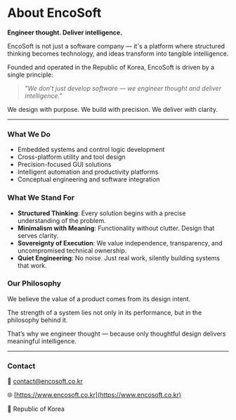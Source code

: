 # About EncoSoft

**Engineer thought. Deliver intelligence.**

EncoSoft is not just a software company — it's a platform where structured thinking becomes technology, and ideas transform into tangible intelligence.

Founded and operated in the Republic of Korea, EncoSoft is driven by a single principle:

> *"We don’t just develop software — we engineer thought and deliver intelligence."*

We design with purpose.
We build with precision.
We deliver with clarity.

---

### What We Do

* Embedded systems and control logic development
* Cross-platform utility and tool design
* Precision-focused GUI solutions
* Intelligent automation and productivity platforms
* Conceptual engineering and software integration

### What We Stand For

* **Structured Thinking**: Every solution begins with a precise understanding of the problem.
* **Minimalism with Meaning**: Functionality without clutter. Design that serves clarity.
* **Sovereignty of Execution**: We value independence, transparency, and uncompromised technical ownership.
* **Quiet Engineering**: No noise. Just real work, silently building systems that work.

### Our Philosophy

We believe the value of a product comes from its design intent.

The strength of a system lies not only in its performance, but in the philosophy behind it.

That’s why we engineer thought — because only thoughtful design delivers meaningful intelligence.

---

### Contact

📩 [contact@encosoft.co.kr](mailto:contact@encosoft.co.kr)

🌐 [https://www.encosoft.co.kr](https://www.encosoft.co.kr)

📍 Republic of Korea
